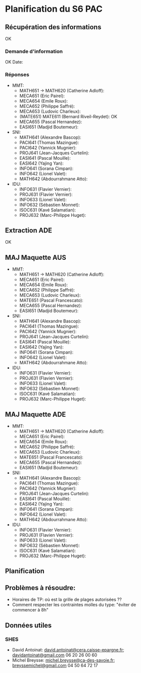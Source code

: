 # Planification du S6 PAC

## Récupération des informations

OK

### Demande d'information

OK
Date: 

### Réponses 

* MMT:
    * MATH651 -> MATH620 (Catherine Adloff):
    * MECA651 (Eric Pairel):
    * MECA654 (Emile Roux): 
    * MECA652 (Philippe Saffré): 
    * MECA653 (Ludovic Charleux):  
    * (MATE651) MATE611 (Bernard Riveil-Reydet): OK  
    * MECA655 (Pascal Hernandez): 
    * EASI651 (Madjid Boutemeur): 
* SNI:
    * MATH641 (Alexandre Bascop): 
    * PACI641 (Thomas Mazingue):
    * PACI642 (Yannick Mugnier): 
    * PROJ641 (Jean-Jacques Curtelin): 
    * EASI641 (Pascal Mouille): 
    * EASI642 (Yajing Yan): 
    * INFO641 (Sorana Cimpan): 
    * INFO642 (Lionel Valet): 
    * MATH642 (Abdourrahmane Atto): 
* IDU:
    * INFO631 (Flavier Vernier): 
    * PROJ631 (Flavier Vernier):  
    * INFO633 (Lionel Valet): 
    * INFO632 (Sébastien Monnet): 
    * ISOC631 (Kavé Salamatian): 
    * PROJ632 (Marc-Philippe Huget): 

## Extraction ADE

OK

## MAJ Maquette AUS

* MMT:
    * MATH651 -> MATH620 (Catherine Adloff):
    * MECA651 (Eric Pairel): 
    * MECA654 (Emile Roux): 
    * MECA652 (Philippe Saffré): 
    * MECA653 (Ludovic Charleux): 
    * MATE651 (Pascal Francescato): 
    * MECA655 (Pascal Hernandez): 
    * EASI651 (Madjid Boutemeur): 
* SNI:
    * MATH641 (Alexandre Bascop): 
    * PACI641 (Thomas Mazingue): 
    * PACI642 (Yannick Mugnier): 
    * PROJ641 (Jean-Jacques Curtelin):  
    * EASI641 (Pascal Mouille): 
    * EASI642 (Yajing Yan): 
    * INFO641 (Sorana Cimpan):  
    * INFO642 (Lionel Valet): 
    * MATH642 (Abdourrahmane Atto): 
* IDU:
    * INFO631 (Flavier Vernier): 
    * PROJ631 (Flavien Vernier): 
    * INFO633 (Lionel Valet): 
    * INFO632 (Sébastien Monnet): 
    * ISOC631 (Kavé Salamatian):
    * PROJ632 (Marc-Philippe Huget): 

## MAJ Maquette ADE

* MMT:
    * MATH651 -> MATH620 (Catherine Adloff):
    * MECA651 (Eric Pairel): 
    * MECA654 (Emile Roux): 
    * MECA652 (Philippe Saffré): 
    * MECA653 (Ludovic Charleux): 
    * MATE651 (Pascal Francescato): 
    * MECA655 (Pascal Hernandez): 
    * EASI651 (Madjid Boutemeur): 
* SNI:
    * MATH641 (Alexandre Bascop): 
    * PACI641 (Thomas Mazingue): 
    * PACI642 (Yannick Mugnier): 
    * PROJ641 (Jean-Jacques Curtelin): 
    * EASI641 (Pascal Mouille): 
    * EASI642 (Yajing Yan): 
    * INFO641 (Sorana Cimpan): 
    * INFO642 (Lionel Valet): 
    * MATH642 (Abdourrahmane Atto): 
* IDU:
    * INFO631 (Flavier Vernier): 
    * PROJ631 (Flavien Vernier): 
    * INFO633 (Lionel Valet): 
    * INFO632 (Sébastien Monnet): 
    * ISOC631 (Kavé Salamatian): 
    * PROJ632 (Marc-Philippe Huget): 



## Planification

## Problèmes à résoudre:

* Horaires de TP: où est la grille de plages autorisées ??
* Comment respecter les contraintes molles du type: "éviter de commencer à 8h"

## Données utiles

### SHES

* David Antoinat:  david.antoinat@cera.caisse-epargne.fr; davidantoinat@gmail.com 06 20 26 00 60
* Michel Breysse:  michel.breysse@ca-des-savoie.fr; breyssemichel@gmail.com  04 50 64 72 17



